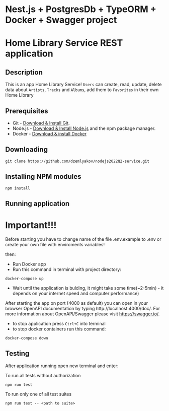 # Nest.js + PostgresDb + TypeORM + Docker + Swagger project
# Home Library Service REST application

## Description

This is an app Home Library Service! `Users` can create, read, update, delete data about `Artists`, `Tracks` and `Albums`, add them to `Favorites` in their own Home Library

## Prerequisites

- Git - [Download & Install Git](https://git-scm.com/downloads).
- Node.js - [Download & Install Node.js](https://nodejs.org/en/download/) and the npm package manager.
- Docker - [Download & install Docker](https://www.docker.com/get-started/)

## Downloading

```
git clone https://github.com/dzemlyakov/nodejs2022Q2-service.git
```

## Installing NPM modules

```
npm install
```

## Running application
# Important!!!
Before starting you have to change name of the file .env.example to .env or create your own file with enviroments variables!

then:
- Run Docker app
- Run this command in terminal with project directory:
```
docker-compose up
```
- Wait until the application is bulding, it might take some time(~2-5min) - it depends on your internet speed and computer performance) 

After starting the app on port (4000 as default) you can open
in your browser OpenAPI documentation by typing http://localhost:4000/doc/.
For more information about OpenAPI/Swagger please visit https://swagger.io/.

- to stop application press `Ctrl+C` into terminal
- to stop docker containers run this command: 
 ```
docker-compose down
```

## Testing

After application running open new terminal and enter:

To run all tests without authorization

```
npm run test
```

To run only one of all test suites

```
npm run test -- <path to suite>
```

